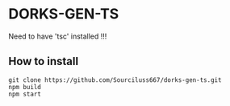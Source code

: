 # DORKS-GEN-TS

Need to have 'tsc' installed !!!

## How to install
```
git clone https://github.com/Sourciluss667/dorks-gen-ts.git
npm build
npm start
```
